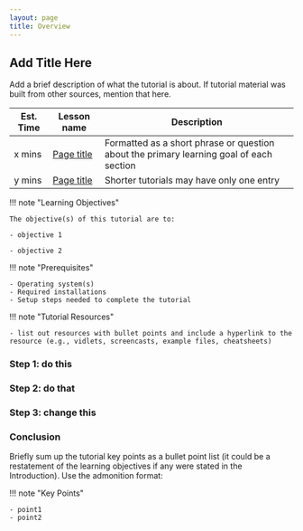 ```yaml
---
layout: page
title: Overview
---
```


## Add Title Here

Add a brief description of what the tutorial is about. If tutorial material was built from other sources, mention that here.

Est. Time | Lesson name | Description
--- | --- | ---
x mins | [Page title](path/to/page) | Formatted as a short phrase or question about the primary learning goal of each section
y mins | [Page title](path/to/page) | Shorter tutorials may have only one entry

!!! note "Learning Objectives"

    The objective(s) of this tutorial are to:
    
    - objective 1
    
    - objective 2
    
!!! note "Prerequisites"
    
    - Operating system(s)
    - Required installations
    - Setup steps needed to complete the tutorial
   
!!! note "Tutorial Resources"

    - list out resources with bullet points and include a hyperlink to the resource (e.g., vidlets, screencasts, example files, cheatsheets)

### Step 1: do this

### Step 2: do that

### Step 3: change this

### Conclusion

Briefly sum up the tutorial key points as a bullet point list (it could be a restatement of the learning objectives if any were stated in the Introduction). 
Use the admonition format:

!!! note "Key Points"
    
    - point1
    - point2


